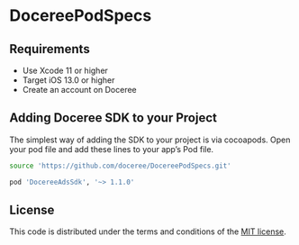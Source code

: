 # DocereePodSpecs

## Requirements
- Use Xcode 11 or higher
- Target iOS 13.0 or higher
- Create an account on Doceree

## Adding Doceree SDK to your Project
The simplest way of adding the SDK to your project is via cocoapods. Open your pod file and add these lines to your app’s Pod file. 
```sh
source 'https://github.com/doceree/DocereePodSpecs.git'
```

```sh
pod 'DocereeAdsSdk', '~> 1.1.0'
```


## License
This code is distributed under the terms and conditions of the [MIT license](https://github.com/doceree/ios-sdk/blob/master/MIT%20License).
